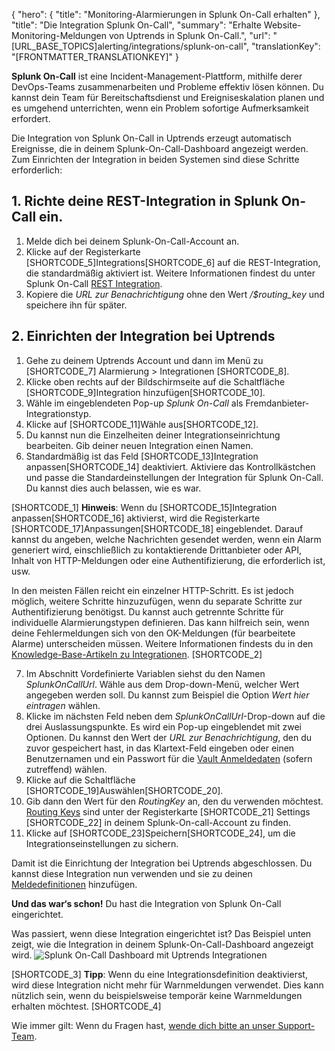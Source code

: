 {
  "hero": {
    "title": "Monitoring-Alarmierungen in Splunk On-Call erhalten"
  },
  "title": "Die Integration Splunk On-Call",
  "summary": "Erhalte Website-Monitoring-Meldungen von Uptrends in Splunk On-Call.",
  "url": "[URL_BASE_TOPICS]alerting/integrations/splunk-on-call",
  "translationKey": "[FRONTMATTER_TRANSLATIONKEY]"
}

**Splunk On-Call** ist eine Incident-Management-Plattform, mithilfe derer DevOps-Teams zusammenarbeiten und Probleme effektiv lösen können. Du kannst dein Team für Bereitschaftsdienst und Ereigniseskalation planen und es umgehend unterrichten, wenn ein Problem sofortige Aufmerksamkeit erfordert.

Die Integration von Splunk On-Call in Uptrends erzeugt automatisch Ereignisse, die in deinem Splunk-On-Call-Dashboard angezeigt werden. Zum Einrichten der Integration in beiden Systemen sind diese Schritte erforderlich:

## 1. Richte deine REST-Integration in Splunk On-Call ein.
1. Melde dich bei deinem Splunk-On-Call-Account an.
2. Klicke auf der Registerkarte [SHORTCODE_5]Integrations[SHORTCODE_6] auf die REST-Integration, die standardmäßig aktiviert ist. Weitere Informationen findest du unter Splunk On-Call [REST Integration]([LINK_URL_1]).
3. Kopiere die *URL zur Benachrichtigung* ohne den Wert */$routing_key* und speichere ihn für später.

## 2. Einrichten der Integration bei Uptrends
1. Gehe zu deinem Uptrends Account und dann im Menü zu [SHORTCODE_7] Alarmierung > Integrationen [SHORTCODE_8].
2. Klicke oben rechts auf der Bildschirmseite auf die Schaltfläche [SHORTCODE_9]Integration hinzufügen[SHORTCODE_10].
3. Wähle im eingeblendeten Pop-up *Splunk On-Call* als Fremdanbieter-Integrationstyp.
4. Klicke auf [SHORTCODE_11]Wähle aus[SHORTCODE_12].
5. Du kannst nun die Einzelheiten deiner Integrationseinrichtung bearbeiten. Gib deiner neuen Integration einen Namen.
6. Standardmäßig ist das Feld [SHORTCODE_13]Integration anpassen[SHORTCODE_14] deaktiviert. Aktiviere das Kontrollkästchen und passe die Standardeinstellungen der Integration für Splunk On-Call. Du kannst dies auch belassen, wie es war.

[SHORTCODE_1]
**Hinweis**: Wenn du [SHORTCODE_15]Integration anpassen[SHORTCODE_16] aktivierst, wird die Registerkarte [SHORTCODE_17]Anpassungen[SHORTCODE_18] eingeblendet. Darauf kannst du angeben, welche Nachrichten gesendet werden, wenn ein Alarm generiert wird, einschließlich zu kontaktierende Drittanbieter oder API, Inhalt von HTTP-Meldungen oder eine Authentifizierung, die erforderlich ist, usw.

In den meisten Fällen reicht ein einzelner HTTP-Schritt. Es ist jedoch möglich, weitere Schritte hinzuzufügen, wenn du separate Schritte zur Authentifizierung benötigst. Du kannst auch getrennte Schritte für individuelle Alarmierungstypen definieren. Das kann hilfreich sein, wenn deine Fehlermeldungen sich von den OK-Meldungen (für bearbeitete Alarme) unterscheiden müssen. Weitere Informationen findests du in den [Knowledge-Base-Artikeln zu Integrationen]([LINK_URL_2]).
[SHORTCODE_2]



7. Im Abschnitt Vordefinierte Variablen siehst du den Namen *SplunkOnCallUrl*. Wähle aus dem Drop-down-Menü, welcher Wert angegeben werden soll. Du kannst zum Beispiel die Option *Wert hier eintragen* wählen.
8. Klicke im nächsten Feld neben dem *SplunkOnCallUrl*-Drop-down auf die drei Auslassungspunkte. Es wird ein Pop-up eingeblendet mit zwei Optionen. Du kannst den Wert der *URL zur Benachrichtigung*, den du zuvor gespeichert hast, in das Klartext-Feld eingeben oder einen Benutzernamen und ein Passwort für die [Vault Anmeldedaten]([LINK_URL_3]) (sofern zutreffend) wählen.
9. Klicke auf die Schaltfläche [SHORTCODE_19]Auswählen[SHORTCODE_20].
10. Gib dann den Wert für den *RoutingKey* an, den du verwenden möchtest. [Routing Keys]([LINK_URL_4]) sind unter der Registerkarte [SHORTCODE_21] Settings [SHORTCODE_22] in deinem Splunk-On-call-Account zu finden.
11. Klicke auf [SHORTCODE_23]Speichern[SHORTCODE_24], um die Integrationseinstellungen zu sichern.

Damit ist die Einrichtung der Integration bei Uptrends abgeschlossen. Du kannst diese Integration nun verwenden und sie zu deinen [Meldedefinitionen]([LINK_URL_5]) hinzufügen.

**Und das war‘s schon!** Du hast die Integration von Splunk On-Call eingerichtet.

Was passiert, wenn diese Integration eingerichtet ist? Das Beispiel unten zeigt, wie die Integration in deinem Splunk-On-Call-Dashboard angezeigt wird.
![Splunk On-Call Dashboard mit Uptrends Integrationen]([LINK_URL_6])

[SHORTCODE_3]
**Tipp**: Wenn du eine Integrationsdefinition deaktivierst, wird diese Integration nicht mehr für Warnmeldungen verwendet. Dies kann nützlich sein, wenn du beispielsweise temporär keine Warnmeldungen erhalten möchtest.
[SHORTCODE_4]

Wie immer gilt: Wenn du Fragen hast, [wende dich bitte an unser Support-Team]([LINK_URL_7]).
